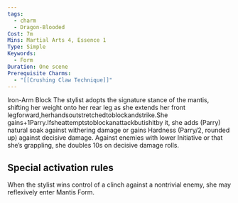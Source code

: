 ```yaml
---
tags:
  - charm
  - Dragon-Blooded
Cost: 7m
Mins: Martial Arts 4, Essence 1
Type: Simple
Keywords:
  - Form
Duration: One scene
Prerequisite Charms:
  - "[[Crushing Claw Technique]]"
---
```

Iron-Arm Block The stylist adopts the signature stance of the mantis, shifting her weight onto her rear leg as she extends her front legforward,herhandsoutstretchedtoblockandstrike.She gains+1Parry.Ifsheattemptstoblockanattackbutishitby it, she adds (Parry) natural soak against withering damage or gains Hardness (Parry/2, rounded up) against decisive damage. Against enemies with lower Initiative or that she’s grappling, she doubles 10s on decisive damage rolls. 

## Special activation rules

When the stylist wins control of a clinch against a nontrivial enemy, she may reflexively enter Mantis Form.